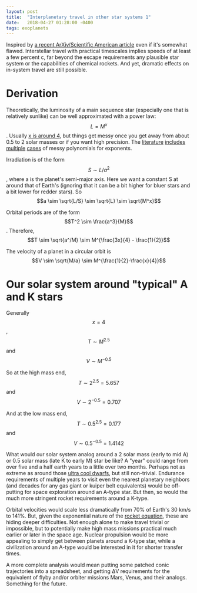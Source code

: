 ```yaml
---
layout: post
title:  "Interplanetary travel in other star systems 1"
date:   2018-04-27 01:28:00 -0400
tags: exoplanets
---
```

<script type="text/javascript" async
  src="https://cdnjs.cloudflare.com/ajax/libs/mathjax/2.7.4/MathJax.js?config=TeX-MML-AM_CHTML">
</script>

Inspired by [a recent ArXiv/Scientific American article][arxiv] even if it's somewhat flawed. Interstellar travel with practical timescales implies speeds of at least a few percent c, far beyond the escape requirements any plausible star system or the capabilities of chemical rockets. And yet, dramatic effects on in-system travel are still possible.

# Derivation #
Theoretically, the luminosity of a main sequence star (especially one that is relatively sunlike) can be well approximated with a power law: $$L = M^x$$. Usually [x is around 4][stellar power laws], but things get messy once you get away from about 0.5 to 2 solar masses or if you want high precision. The [literature][Andersen 1991] [includes][Mann 2015] [multiple][general parameters] [cases][m dwarf parameters] of messy polynomials for exponents.

Irradiation is of the form $$S \sim L/a^2$$, where a is the planet's semi-major axis. Here we want a constant S at around that of Earth's (ignoring that it can be a bit higher for bluer stars and a bit lower for redder stars). So $$a \sim \sqrt{L/S} \sim \sqrt{L} \sim \sqrt{M^x}$$

Orbital periods are of the form $$T^2 \sim \frac{a^3}{M}$$. Therefore, $$T \sim \sqrt{a^/M} \sim M^{\frac{3x}{4} - \frac{1}{2}}$$

The velocity of a planet in a circular orbit is $$V \sim \sqrt{M/a} \sim M^{\frac{1}{2}-\frac{x}{4}}$$


# Our solar system around "typical" A and K stars #
Generally $$x = 4$$, $$T \sim M^{2.5}$$ and $$V \sim M^{-0.5}$$

So at the high mass end, $$T \sim 2^{2.5} = 5.657$$ and $$V \sim 2^{-0.5} = 0.707$$

And at the low mass end, $$T \sim 0.5^{2.5} = 0.177$$ and $$V \sim 0.5^{-0.5} = 1.4142$$

What would our solar system analog around a 2 solar mass (early to mid A) or 0.5 solar mass (late K to early M) star be like? A "year" could range from over five and a half earth years to a little over two months. Perhaps not as extreme as around those [ultra cool dwarfs][ultra cool dwarfs], but still non-trivial. Endurance requirements of multiple years to visit even the nearest planetary neighbors (and decades for any gas giant or kuiper belt equivalents) would be off-putting for space exploration around an A-type star. But then, so would the much more stringent rocket requirements around a K-type.

Orbital velocities would scale less dramatically from 70% of Earth's 30 km/s to 141%. But, given the exponential nature of the [rocket equation][Tsiolkovsky the Tyrannical], these are hiding deeper difficulties. Not enough alone to make travel trivial or impossible, but to potentially make high mass missions practical much earlier or later in the space age. Nuclear propulsion would be more appealing to simply get between planets around a K-type star, while a civilization around an A-type would be interested in it for shorter transfer times.

A more complete analysis would mean putting some patched conic trajectories into a spreadsheet, and getting ΔV requirements for the equivalent of flyby and/or orbiter missions Mars, Venus, and their analogs. Something for the future.




[arxiv]: https://arxiv.org/abs/1804.03698
[stellar power laws]: https://en.wikipedia.org/wiki/Mass%E2%80%93luminosity_relation
[general parameters]: http://adsabs.harvard.edu/abs/2008A%26A...489.1107B
[m dwarf parameters]: http://adsabs.harvard.edu/abs/2000A%26A...364..217D
[Mann 2015]: http://adsabs.harvard.edu/abs/2015ApJ...804...64M
[Andersen 1991]: http://adsabs.harvard.edu/abs/1991A%26ARv...3...91A
[Tsiolkovsky the Tyrannical]: https://en.wikipedia.org/wiki/Tsiolkovsky_rocket_equation
[ultra cool dwarfs]: https://en.wikipedia.org/wiki/Ultra-cool_dwarf
